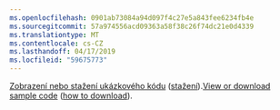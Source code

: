 ```yaml
---
ms.openlocfilehash: 0901ab73084a94d097f4c27e5a843fee6234fb4e
ms.sourcegitcommit: 57a974556acd09363a58f38c26f74dc21e0d4339
ms.translationtype: MT
ms.contentlocale: cs-CZ
ms.lasthandoff: 04/17/2019
ms.locfileid: "59675773"
---
```

<span data-ttu-id="d2f18-101">[Zobrazení nebo stažení ukázkového kódu](https://github.com/aspnet/Docs/tree/master/aspnetcore/tutorials/grpc/grpc-start/samples/GrpcGreeterClient) ([stažení](xref:index#how-to-download-a-sample)).</span><span class="sxs-lookup"><span data-stu-id="d2f18-101">[View or download sample code](https://github.com/aspnet/Docs/tree/master/aspnetcore/tutorials/grpc/grpc-start/samples/GrpcGreeterClient) ([how to download](xref:index#how-to-download-a-sample)).</span></span>
